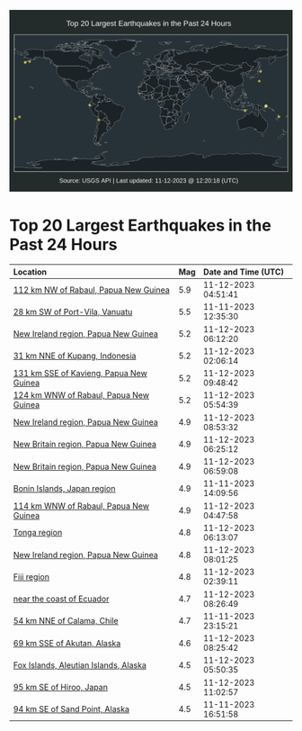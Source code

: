 ![Map](./map.png)

# Top 20 Largest Earthquakes in the Past 24 Hours

| Location | Mag | Date and Time (UTC) |
|:---|:---|:---|
| [112 km NW of Rabaul, Papua New Guinea](https://earthquake.usgs.gov/earthquakes/eventpage/us7000laff) | 5.9 | 11-12-2023 04:51:41 |
| [28 km SW of Port-Vila, Vanuatu](https://earthquake.usgs.gov/earthquakes/eventpage/us7000lac6) | 5.5 | 11-11-2023 12:35:30 |
| [New Ireland region, Papua New Guinea](https://earthquake.usgs.gov/earthquakes/eventpage/us7000laft) | 5.2 | 11-12-2023 06:12:20 |
| [31 km NNE of Kupang, Indonesia](https://earthquake.usgs.gov/earthquakes/eventpage/us7000laer) | 5.2 | 11-12-2023 02:06:14 |
| [131 km SSE of Kavieng, Papua New Guinea](https://earthquake.usgs.gov/earthquakes/eventpage/us7000lagg) | 5.2 | 11-12-2023 09:48:42 |
| [124 km WNW of Rabaul, Papua New Guinea](https://earthquake.usgs.gov/earthquakes/eventpage/us7000lafn) | 5.2 | 11-12-2023 05:54:39 |
| [New Ireland region, Papua New Guinea](https://earthquake.usgs.gov/earthquakes/eventpage/us7000lage) | 4.9 | 11-12-2023 08:53:32 |
| [New Britain region, Papua New Guinea](https://earthquake.usgs.gov/earthquakes/eventpage/us7000lagd) | 4.9 | 11-12-2023 06:25:12 |
| [New Britain region, Papua New Guinea](https://earthquake.usgs.gov/earthquakes/eventpage/us7000lag1) | 4.9 | 11-12-2023 06:59:08 |
| [Bonin Islands, Japan region](https://earthquake.usgs.gov/earthquakes/eventpage/us7000lack) | 4.9 | 11-11-2023 14:09:56 |
| [114 km WNW of Rabaul, Papua New Guinea](https://earthquake.usgs.gov/earthquakes/eventpage/us7000lafc) | 4.9 | 11-12-2023 04:47:58 |
| [Tonga region](https://earthquake.usgs.gov/earthquakes/eventpage/us7000lafr) | 4.8 | 11-12-2023 06:13:07 |
| [New Ireland region, Papua New Guinea](https://earthquake.usgs.gov/earthquakes/eventpage/us7000lag8) | 4.8 | 11-12-2023 08:01:25 |
| [Fiji region](https://earthquake.usgs.gov/earthquakes/eventpage/us7000laex) | 4.8 | 11-12-2023 02:39:11 |
| [near the coast of Ecuador](https://earthquake.usgs.gov/earthquakes/eventpage/us7000lagc) | 4.7 | 11-12-2023 08:26:49 |
| [54 km NNE of Calama, Chile](https://earthquake.usgs.gov/earthquakes/eventpage/us7000laeb) | 4.7 | 11-11-2023 23:15:21 |
| [69 km SSE of Akutan, Alaska](https://earthquake.usgs.gov/earthquakes/eventpage/us7000laga) | 4.6 | 11-12-2023 08:25:42 |
| [Fox Islands, Aleutian Islands, Alaska](https://earthquake.usgs.gov/earthquakes/eventpage/us7000lafm) | 4.5 | 11-12-2023 05:50:35 |
| [95 km SE of Hiroo, Japan](https://earthquake.usgs.gov/earthquakes/eventpage/us7000lags) | 4.5 | 11-12-2023 11:02:57 |
| [94 km SE of Sand Point, Alaska](https://earthquake.usgs.gov/earthquakes/eventpage/us7000lad4) | 4.5 | 11-11-2023 16:51:58 |
